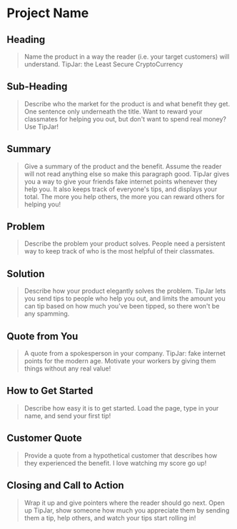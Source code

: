 # Project Name #

<!-- 
> This material was originally posted [here](http://www.quora.com/What-is-Amazons-approach-to-product-development-and-product-management). It is reproduced here for posterities sake.

There is an approach called "working backwards" that is widely used at Amazon. They work backwards from the customer, rather than starting with an idea for a product and trying to bolt customers onto it. While working backwards can be applied to any specific product decision, using this approach is especially important when developing new products or features.

For new initiatives a product manager typically starts by writing an internal press release announcing the finished product. The target audience for the press release is the new/updated product's customers, which can be retail customers or internal users of a tool or technology. Internal press releases are centered around the customer problem, how current solutions (internal or external) fail, and how the new product will blow away existing solutions.

If the benefits listed don't sound very interesting or exciting to customers, then perhaps they're not (and shouldn't be built). Instead, the product manager should keep iterating on the press release until they've come up with benefits that actually sound like benefits. Iterating on a press release is a lot less expensive than iterating on the product itself (and quicker!).

If the press release is more than a page and a half, it is probably too long. Keep it simple. 3-4 sentences for most paragraphs. Cut out the fat. Don't make it into a spec. You can accompany the press release with a FAQ that answers all of the other business or execution questions so the press release can stay focused on what the customer gets. My rule of thumb is that if the press release is hard to write, then the product is probably going to suck. Keep working at it until the outline for each paragraph flows. 

Oh, and I also like to write press-releases in what I call "Oprah-speak" for mainstream consumer products. Imagine you're sitting on Oprah's couch and have just explained the product to her, and then you listen as she explains it to her audience. That's "Oprah-speak", not "Geek-speak".

Once the project moves into development, the press release can be used as a touchstone; a guiding light. The product team can ask themselves, "Are we building what is in the press release?" If they find they're spending time building things that aren't in the press release (overbuilding), they need to ask themselves why. This keeps product development focused on achieving the customer benefits and not building extraneous stuff that takes longer to build, takes resources to maintain, and doesn't provide real customer benefit (at least not enough to warrant inclusion in the press release).
 -->
 
## Heading ##
  > Name the product in a way the reader (i.e. your target customers) will understand.
  TipJar: the Least Secure CryptoCurrency

## Sub-Heading ##
  > Describe who the market for the product is and what benefit they get. One sentence only underneath the title.
  Want to reward your classmates for helping you out, but don't want to spend real money? Use TipJar!

## Summary ##
  > Give a summary of the product and the benefit. Assume the reader will not read anything else so make this paragraph good.
  TipJar gives you a way to give your friends fake internet points whenever they help you. It also keeps track of everyone's tips, and displays your total. The more you help others, the more you can reward others for helping you!

## Problem ##
  > Describe the problem your product solves.
  People need a persistent way to keep track of who is the most helpful of their classmates.

## Solution ##
  > Describe how your product elegantly solves the problem.
  TipJar lets you send tips to people who help you out, and limits the amount you can tip based on how much you've been tipped, so there won't be any spamming.

## Quote from You ##
  > A quote from a spokesperson in your company.
  TipJar: fake internet points for the modern age. Motivate your workers by giving them things without any real value!

## How to Get Started ##
  > Describe how easy it is to get started.
  Load the page, type in your name, and send your first tip!

## Customer Quote ##
  > Provide a quote from a hypothetical customer that describes how they experienced the benefit.
  I love watching my score go up! 

## Closing and Call to Action ##
  > Wrap it up and give pointers where the reader should go next.
  Open up TipJar, show someone how much you appreciate them by sending them a tip, help others, and watch your tips start rolling in!